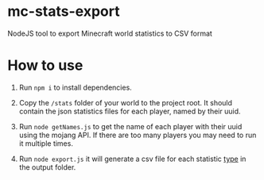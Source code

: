 # mc-stats-export
NodeJS tool to export Minecraft world statistics to CSV format

# How to use
1) Run `npm i` to install dependencies.

2) Copy the `/stats` folder of your world to the project root. It should contain the json statistics files for each player, named by their uuid.

3) Run `node getNames.js` to get the name of each player with their uuid using the mojang API. If there are too many players you may need to run it multiple times.

4) Run `node export.js` it will generate a csv file for each statistic [type](https://minecraft.gamepedia.com/Statistics) in the output folder.

